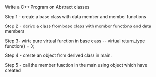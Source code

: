 Write a C++  Program on Abstract classes 

Step 1 - create a base class with data member and member functions

Step 2 - derive a class from base class with member functions and data members

Step 3- wirte pure virtual function in base class -- virtual return_type function() = 0;

Step 4 - create an object from derived class in main. 

Step 5 - call the member function in the main using  object which have created
